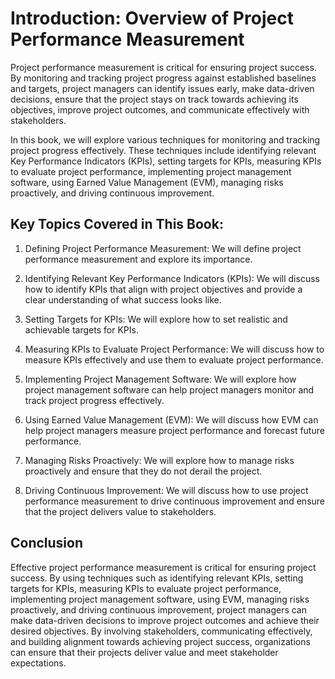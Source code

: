 Introduction: Overview of Project Performance Measurement
=========================================================

Project performance measurement is critical for ensuring project success. By monitoring and tracking project progress against established baselines and targets, project managers can identify issues early, make data-driven decisions, ensure that the project stays on track towards achieving its objectives, improve project outcomes, and communicate effectively with stakeholders.

In this book, we will explore various techniques for monitoring and tracking project progress effectively. These techniques include identifying relevant Key Performance Indicators (KPIs), setting targets for KPIs, measuring KPIs to evaluate project performance, implementing project management software, using Earned Value Management (EVM), managing risks proactively, and driving continuous improvement.

Key Topics Covered in This Book:
--------------------------------

1. Defining Project Performance Measurement: We will define project performance measurement and explore its importance.

2. Identifying Relevant Key Performance Indicators (KPIs): We will discuss how to identify KPIs that align with project objectives and provide a clear understanding of what success looks like.

3. Setting Targets for KPIs: We will explore how to set realistic and achievable targets for KPIs.

4. Measuring KPIs to Evaluate Project Performance: We will discuss how to measure KPIs effectively and use them to evaluate project performance.

5. Implementing Project Management Software: We will explore how project management software can help project managers monitor and track project progress effectively.

6. Using Earned Value Management (EVM): We will discuss how EVM can help project managers measure project performance and forecast future performance.

7. Managing Risks Proactively: We will explore how to manage risks proactively and ensure that they do not derail the project.

8. Driving Continuous Improvement: We will discuss how to use project performance measurement to drive continuous improvement and ensure that the project delivers value to stakeholders.

Conclusion
----------

Effective project performance measurement is critical for ensuring project success. By using techniques such as identifying relevant KPIs, setting targets for KPIs, measuring KPIs to evaluate project performance, implementing project management software, using EVM, managing risks proactively, and driving continuous improvement, project managers can make data-driven decisions to improve project outcomes and achieve their desired objectives. By involving stakeholders, communicating effectively, and building alignment towards achieving project success, organizations can ensure that their projects deliver value and meet stakeholder expectations.
